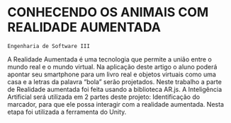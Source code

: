 # CONHECENDO OS ANIMAIS COM REALIDADE AUMENTADA
    Engenharia de Software III
A Realidade Aumentada é uma tecnologia que permite a união entre o mundo real e o mundo virtual. Na aplicação deste artigo o aluno poderá apontar seu smartphone para um livro real e objetos virtuais como uma casa e a letras da palavra “bola” serão projetados. Neste trabalho a parte de Realidade aumentada foi feita usando a biblioteca AR.js. 
A Inteligência Artificial será utilizada em 2 partes deste projeto:
Identificação do marcador, para que ele possa interagir com a realidade aumentada. Nesta etapa foi utilizada a ferramenta do Unity.


